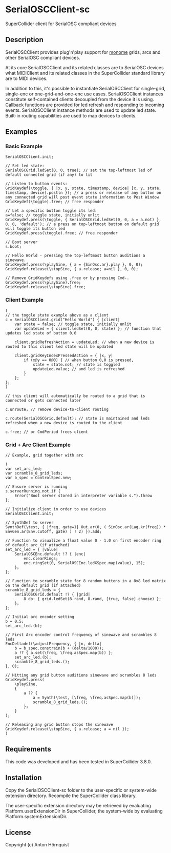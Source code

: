 # SerialOSCClient-sc

SuperCollider client for SerialOSC compliant devices

## Description

SerialOSCClient provides plug'n'play support for [monome](http://monome.org) grids, arcs and other SerialOSC compliant devices.

At its core SerialOSCClient and its related classes are to SerialOSC devices what MIDIClient and its related classes in the SuperCollider standard library are to MIDI devices.

In addition to this, it's possible to instantiate SerialOSCClient for single-grid, single-enc or one-grid-and-one-enc use cases. SerialOSCClient instances constitute self-contained clients decoupled from the device it is using. Callback functions are provided for led refresh and responding to incoming events. SerialOSCClient instance methods are used to update led state. Built-in routing capabilities are used to map devices to clients.

## Examples

### Basic Example

``` supercollider
SerialOSCClient.init;

// Set led state:
SerialOSCGrid.ledSet(0, 0, true); // set the top-leftmost led of default connected grid (if any) to lit

// Listen to button events:
GridKeydef(\toggle, { |x, y, state, timestamp, device| [x, y, state, timestamp, device].postln }); // a press or release of any button on any connected grid will post event state information to Post Window
GridKeydef(\toggle).free; // free responder

// Let a specific button toggle its led:
a=false; // toggle state, initially unlit
GridKeydef.press(\toggle, { SerialOSCGrid.ledSet(0, 0, a = a.not) }, 0, 0, 'default'); // a press on top-leftmost button on default grid will toggle its button led
GridKeydef.press(\toggle).free; // free responder

// Boot server
s.boot;

// Hello World - pressing the top-leftmost button auditions a sinewave.
GridKeydef.press(\playSine, { a = {SinOsc.ar}.play }, 0, 0);
GridKeydef.release(\stopSine, { a.release; a=nil }, 0, 0);

// Remove GridKeydefs using .free or by pressing Cmd-.
GridKeydef.press(\playSine).free;
GridKeydef.release(\stopSine).free;
```


### Client Example

``` supercollider
(
// the toggle state example above as a client
c = SerialOSCClient.grid("Hello World") { |client|
	var state = false; // toggle state, initially unlit
	var updateLed = { client.ledSet(0, 0, state) }; // function that updates led state of button 0,0

	client.gridRefreshAction = updateLed; // when a new device is routed to this client led state will be updated

	client.gridKeyIndexPressedAction = { |x, y|
		if (x@y == 0@0) { // when button 0,0 is pressed,
			state = state.not; // state is toggled
			updateLed.value; // and led is refreshed
		}
	};
};
)

// this client will automatically be routed to a grid that is connected or gets connected later

c.unroute; // remove device-to-client routing

c.route(SerialOSCGrid.default); // state is maintained and leds refreshed when a new device is routed to the client

c.free; // or CmdPeriod frees client
```

### Grid + Arc Client Example

``` supercollider
// Example, grid together with arc

(
var set_arc_led;
var scramble_8_grid_leds;
var b_spec = ControlSpec.new;

// Ensure server is running
s.serverRunning.not.if {
	Error("Boot server stored in interpreter variable s.").throw
};

// Initialize client in order to use devices
SerialOSCClient.init;

// SynthDef to server
SynthDef(\test, { |freq, gate=1| Out.ar(0, ( SinOsc.ar(Lag.kr(freq)) * EnvGen.ar(Env.cutoff, gate) ) ! 2) }).add;

// Function to visualize a float value 0 - 1.0 on first encoder ring of default arc (if attached)
set_arc_led = { |value|
	SerialOSCEnc.default !? { |enc|
		enc.clearRings;
		enc.ringSet(0, SerialOSCEnc.ledXSpec.map(value), 15);
	};
};

// Function to scramble state for 8 random buttons in a 8x8 led matrix on the default grid (if attached)
scramble_8_grid_leds = {
	SerialOSCGrid.default !? { |grid|
		8 do: { grid.ledSet(8.rand, 8.rand, [true, false].choose) };
	};
};

// Initial arc encoder setting
b = 0.5;
set_arc_led.(b);

// First Arc encoder control frequency of sinewave and scrambles 8 leds
EncDeltadef(\adjustFrequency, { |n, delta|
	b = b_spec.constrain(b + (delta/1000));
	a !? { a.set(\freq, \freq.asSpec.map(b)) };
	set_arc_led.(b);
	scramble_8_grid_leds.();
}, 0);

// Hitting any grid button auditions sinewave and scrambles 8 leds
GridKeydef.press(
	\playSine,
	{
		a ?? {
			a = Synth(\test, [\freq, \freq.asSpec.map(b)]);
			scramble_8_grid_leds.();
		};
	}
);

// Releasing any grid button stops the sinewave
GridKeydef.release(\stopSine, { a.release; a = nil });
)
```

## Requirements

This code was developed and has been tested in SuperCollider 3.8.0.

## Installation

Copy the SerialOSCClient-sc folder to the user-specific or system-wide extension directory. Recompile the SuperCollider class library.

The user-specific extension directory may be retrieved by evaluating Platform.userExtensionDir in SuperCollider, the system-wide by evaluating Platform.systemExtensionDir.

## License

Copyright (c) Anton Hörnquist

